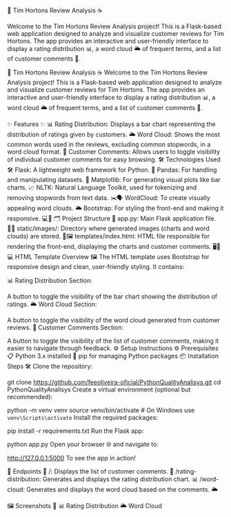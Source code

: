 🍁 Tim Hortons Review Analysis ☕️

Welcome to the Tim Hortons Review Analysis project! This is a Flask-based web application designed to analyze and visualize customer reviews for Tim Hortons. The app provides an interactive and user-friendly interface to display a rating distribution 📊, a word cloud 🌥️ of frequent terms, and a list of customer comments 📝.

🍁 Tim Hortons Review Analysis ☕️
Welcome to the Tim Hortons Review Analysis project! This is a Flask-based web application designed to analyze and visualize customer reviews for Tim Hortons. The app provides an interactive and user-friendly interface to display a rating distribution 📊, a word cloud 🌥️ of frequent terms, and a list of customer comments 📝.

✨ Features ✨
📊 Rating Distribution: Displays a bar chart representing the distribution of ratings given by customers.
🌥️ Word Cloud: Shows the most common words used in the reviews, excluding common stopwords, in a word cloud format.
📝 Customer Comments: Allows users to toggle visibility of individual customer comments for easy browsing.
🛠️ Technologies Used 🛠️
Flask: A lightweight web framework for Python. 🚀
Pandas: For handling and manipulating datasets. 📑
Matplotlib: For generating visual plots like bar charts. 📈
NLTK: Natural Language Toolkit, used for tokenizing and removing stopwords from text data. ✂️🗣️
WordCloud: To create visually appealing word clouds. 🌥️
Bootstrap: For styling the front-end and making it responsive. 💻🎨
🗂️ Project Structure 📁
app.py: Main Flask application file. 🧑‍💻
static/images/: Directory where generated images (charts and word clouds) are stored. 📂🖼️
templates/index.html: HTML file responsible for rendering the front-end, displaying the charts and customer comments. 🖥️📝
💻 HTML Template Overview 🖼️
The HTML template uses Bootstrap for responsive design and clean, user-friendly styling. It contains:

📊 Rating Distribution Section:

A button to toggle the visibility of the bar chart showing the distribution of ratings.
🌥️ Word Cloud Section:

A button to toggle the visibility of the word cloud generated from customer reviews.
📝 Customer Comments Section:

A button to toggle the visibility of the list of customer comments, making it easier to navigate through feedback.
⚙️ Setup Instructions ⚙️
Prerequisites 📋
Python 3.x installed 🐍
pip for managing Python packages 📦
Installation Steps 🛠️
Clone the repository:

git clone https://github.com/feeoliveira-oficial/PythonQualityAnalisys.git
cd PythonQualityAnalisys
Create a virtual environment (optional but recommended):

python -m venv venv
source venv/bin/activate   # On Windows use `venv\Scripts\activate`
Install the required packages:

pip install -r requirements.txt
Run the Flask app:

python app.py
Open your browser 🌐 and navigate to:

http://127.0.0.1:5000
To see the app in action!

🚪 Endpoints 🚪
/: Displays the list of customer comments. 📝
/rating-distribution: Generates and displays the rating distribution chart. 📊
/word-cloud: Generates and displays the word cloud based on the comments. 🌥️

🖼️ Screenshots 📸
📊 Rating Distribution
🌥️ Word Cloud

